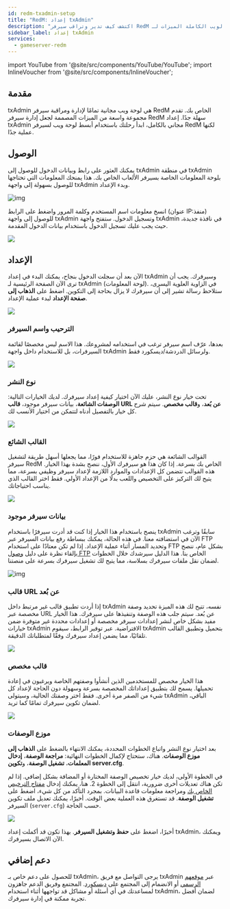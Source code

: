```yaml
---
id: redm-txadmin-setup
title: "RedM: إعداد txAdmin"
description: "اكتشف كيف تدير وتراقب سيرفر RedM الخاص بك بكفاءة باستخدام لوحة الويب الكاملة الميزات لـ txAdmin → تعلّم المزيد الآن"
sidebar_label: إعداد txAdmin
services:
  - gameserver-redm
---
```


import YouTube from '@site/src/components/YouTube/YouTube';
import InlineVoucher from '@site/src/components/InlineVoucher';

## مقدمة

txAdmin هي لوحة ويب مجانية تمامًا لإدارة ومراقبة سيرفر RedM الخاص بك. تقدم مجموعة واسعة من الميزات المصممة لجعل إدارة سيرفر RedM سهلة جدًا. إعداد txAdmin مجاني بالكامل، ابدأ رحلتك باستخدام أبسط لوحة ويب لسيرفر RedM لكنها عملية جدًا.

<InlineVoucher />

## الوصول

يمكنك العثور على رابط وبيانات الدخول للوصول إلى txAdmin في منطقة txAdmin بلوحة المعلومات الخاصة بسيرفر الألعاب الخاص بك. هذا يمنحك المعلومات التي تحتاجها للوصول بسهولة إلى واجهة txAdmin وبدء الإعداد.

![img](https://screensaver01.zap-hosting.com/index.php/s/6gJa3qsymE2kzCi/download)

انسخ معلومات اسم المستخدم وكلمة المرور واضغط على الرابط (عنوان IP:منفذ) للوصول إلى واجهة txAdmin وتسجيل الدخول. ستفتح واجهة txAdmin في نافذة جديدة، حيث يجب عليك تسجيل الدخول باستخدام بيانات الدخول المقدمة.

![](https://screensaver01.zap-hosting.com/index.php/s/pp8GLQBoX4LoqTA/preview)



## الإعداد

الآن بعد أن سجلت الدخول بنجاح، يمكنك البدء في إعداد txAdmin وسيرفرك. يجب أن ترى الآن الصفحة الرئيسية لـ txAdmin (لوحة المعلومات). في الزاوية العلوية اليسرى، ستلاحظ رسالة تشير إلى أن سيرفرك لا يزال بحاجة إلى التكوين. اضغط على **الذهاب إلى صفحة الإعداد** لبدء عملية الإعداد.

![](https://screensaver01.zap-hosting.com/index.php/s/oXakf3qoJaim7ex/download)



### الترحيب واسم السيرفر

بعدها، عرّف اسم سيرفر ترغب في استخدامه لمشروعك. هذا الاسم ليس مخصصًا لقائمة السيرفرات، بل للاستخدام داخل واجهة txAdmin ولرسائل الدردشة/ديسكورد فقط.

![](https://screensaver01.zap-hosting.com/index.php/s/FCmd5xQ89wSPHfe/preview)



### نوع النشر

تحت خيار نوع النشر، عليك الآن اختيار كيفية إعداد سيرفرك. لديك الخيارات التالية: **الوصفات الشائعة**، بيانات سيرفر موجود، **قالب URL عن بُعد**، و**قالب مخصص**. سيتم شرح كل خيار بالتفصيل أدناه لتتمكن من اختيار الأنسب لك.

![](https://screensaver01.zap-hosting.com/index.php/s/52HfyJSNLscApNE/preview)



### القالب الشائع

القوالب الشائعة هي حزم جاهزة للاستخدام فورًا، مما يجعلها أسهل طريقة لتشغيل سيرفر RedM الخاص بك بسرعة. إذا كان هذا هو سيرفرك الأول، ننصح بشدة بهذا الخيار. هذه القوالب تتضمن كل الإعدادات والموارد اللازمة لإعداد سيرفر وظيفي بسرعة، مما يتيح لك التركيز على التخصيص واللعب بدلًا من الإعداد الأولي. فقط اختر القالب الذي يناسب احتياجاتك.

![](https://screensaver01.zap-hosting.com/index.php/s/rrw962gMMpn86fW/preview)



### بيانات سيرفر موجود

ينصح باستخدام هذا الخيار إذا كنت قد أدرت سيرفرًا باستخدام txAdmin سابقًا وترغب الآن في استضافته معنا. في هذه الحالة، يمكنك ببساطة رفع بيانات السيرفر عبر FTP وتحديد المسار أثناء عملية الإعداد. إذا لم تكن معتادًا على استخدام FTP بشكل عام، ننصح بإلقاء نظرة على دليل [وصول FTP](gameserver-ftpaccess.md) الخاص بنا. هذا الدليل سيرشدك خلال الخطوات لضمان نقل ملفات سيرفرك بسلاسة، مما يتيح لك تشغيل سيرفرك بسرعة على منصتنا.

![img](https://screensaver01.zap-hosting.com/index.php/s/jCZ4DffkkAHA6dj/preview)





### قالب URL عن بُعد

إذا أردت تطبيق قالب غير مرتبط داخل txAdmin نفسه، تتيح لك هذه الميزة تحديد وصفة مخصصة عبر URL عن بُعد. سيتم جلب هذه الوصفة وتنفيذها على سيرفرك. هذا الخيار مفيد بشكل خاص لنشر إعدادات سيرفر مخصصة أو إعدادات محددة غير متوفرة ضمن خيارات txAdmin الافتراضية. عبر توفير الرابط، سيقوم txAdmin بتحميل وتطبيق القالب تلقائيًا، مما يضمن إعداد سيرفرك وفقًا لمتطلباتك الدقيقة.

![](https://screensaver01.zap-hosting.com/index.php/s/jrGzTGp9FwLc82i/preview)

### قالب مخصص

هذا الخيار مخصص للمستخدمين الذين أنشأوا وصفتهم الخاصة ويرغبون في إعادة تحميلها. يسمح لك بتطبيق إعداداتك المخصصة بسرعة وسهولة دون الحاجة لإعداد كل شيء من الصفر مرة أخرى. فقط اختر وصفتك الحالية، وسيتولى txAdmin الباقي، لضمان تكوين سيرفرك تمامًا كما تريد.

![](https://screensaver01.zap-hosting.com/index.php/s/Z75q5RKakwfpHGy/preview)



### موزع الوصفات

بعد اختيار نوع النشر واتباع الخطوات المحددة، يمكنك الانتهاء بالضغط على **الذهاب إلى موزع الوصفات**. هناك، ستحتاج لإكمال الخطوات النهائية: **مراجعة الوصفة**، **إدخال المعلمات**، **تشغيل الوصفة**، و**تكوين server.cfg**.

في الخطوة الأولى، لديك خيار تخصيص الوصفة المختارة أو المضافة بشكل إضافي. إذا لم تكن هناك تعديلات أخرى ضرورية، انتقل إلى الخطوة 2. هنا، يمكنك إدخال [مفتاح الترخيص الخاص بك](redm-licensekey.md) ومراجعة معلومات قاعدة البيانات. بمجرد التأكد من كل شيء، اضغط على **تشغيل الوصفة**. قد تستغرق هذه العملية بعض الوقت. أخيرًا، يمكنك تعديل ملف تكوين السيرفر (`server.cfg`) حسب الحاجة.

![](https://screensaver01.zap-hosting.com/index.php/s/wFMD576sBQAAdxZ/download)

أخيرًا، اضغط على **حفظ وتشغيل السيرفر**. بهذا تكون قد أكملت إعداد txAdmin، ويمكنك الآن الاتصال بسيرفرك.


## دعم إضافي

للحصول على دعم خاص بـ txAdmin، يرجى التواصل مع فريق txAdmin عبر [موقعهم الرسمي](https://txadm.in/) أو الانضمام إلى المجتمع على [ديسكورد](https://discord.gg/txAdmin/). المجتمع وفريق الدعم جاهزون لمساعدتك في أي أسئلة أو مشاكل قد تواجهها أثناء استخدام txAdmin، لضمان أفضل تجربة ممكنة في إدارة سيرفرك.

<InlineVoucher />